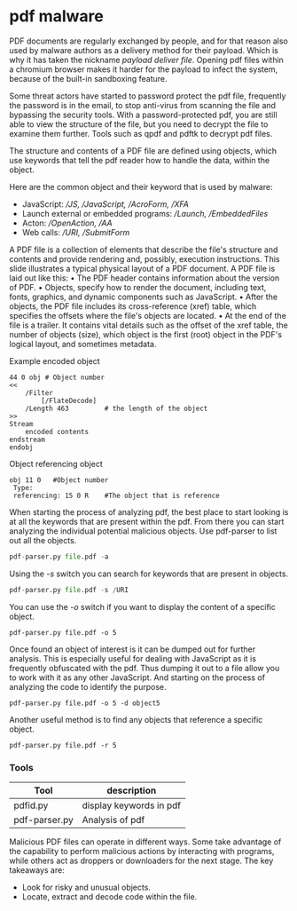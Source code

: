 # pdf malware

PDF documents are regularly exchanged by people, and for that reason also used by malware authors as a delivery method for their payload. Which is why it has taken the nickname _payload deliver file_. Opening pdf files within a chromium browser makes it harder for the payload to infect the system, because of the built-in sandboxing feature.

Some threat actors have started to password protect the pdf file, frequently the password is in the email, to stop anti-virus from scanning the file and bypassing the security tools. With a password-protected pdf, you are still able to view the structure of the file, but you need to decrypt the file to examine them further. Tools such as qpdf and pdftk to decrypt pdf files.

The structure and contents of a PDF file are defined using objects, which use keywords that tell the pdf reader how to handle the data, within the object.

Here are the common object and their keyword that is used by malware:

* JavaScript: _/JS, /JavaScript, /AcroForm, /XFA_
* Launch external or embedded programs: _/Launch, /EmbeddedFiles_
* Acton: _/OpenAction, /AA_
* Web calls: _/URI, /SubmitForm_

A PDF file is a collection of elements that describe the file's structure and contents and provide rendering and, possibly, execution instructions. This slide illustrates a typical physical layout of a PDF document. A PDF file is laid out like this: • The PDF header contains information about the version of PDF. • Objects, specify how to render the document, including text, fonts, graphics, and dynamic components such as JavaScript. • After the objects, the PDF file includes its cross-reference (xref) table, which specifies the offsets where the file's objects are located. • At the end of the file is a trailer. It contains vital details such as the offset of the xref table, the number of objects (size), which object is the first (root) object in the PDF's logical layout, and sometimes metadata.

Example encoded object

```
44 0 obj # Object number
<<
    /Filter
        [/FlateDecode]
    /Length 463         # the length of the object
>>
Stream
    encoded contents
endstream
endobj
```

Object referencing object

```
obj 11 0   #Object number
 Type:
 referencing: 15 0 R    #The object that is reference
```

When starting the process of analyzing pdf, the best place to start looking is at all the keywords that are present within the pdf. From there you can start analyzing the individual potential malicious objects. Use pdf-parser to list out all the objects.

```python
pdf-parser.py file.pdf -a 
```

Using the _-s_ switch you can search for keywords that are present in objects.

```python
pdf-parser.py file.pdf -s /URI 
```

You can use the _-o_ switch if you want to display the content of a specific object.

```
pdf-parser.py file.pdf -o 5
```

Once found an object of interest is it can be dumped out for further analysis. This is especially useful for dealing with JavaScript as it is frequently obfuscated with the pdf. Thus dumping it out to a file allow you to work with it as any other JavaScript. And starting on the process of analyzing the code to identify the purpose.

```
pdf-parser.py file.pdf -o 5 -d object5
```

Another useful method is to find any objects that reference a specific object.

```
pdf-parser.py file.pdf -r 5
```

### Tools

| Tool          | description             |
| ------------- | ----------------------- |
| pdfid.py      | display keywords in pdf |
| pdf-parser.py | Analysis of pdf         |

Malicious PDF files can operate in different ways. Some take advantage of the capability to perform malicious actions by interacting with programs, while others act as droppers or downloaders for the next stage. The key takeaways are:

* Look for risky and unusual objects.
* Locate, extract and decode code within the file.